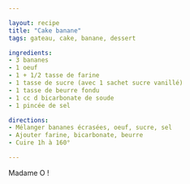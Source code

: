 ```yaml
---

layout: recipe
title: "Cake banane"
tags: gateau, cake, banane, dessert

ingredients:
- 3 bananes
- 1 oeuf
- 1 + 1/2 tasse de farine
- 1 tasse de sucre (avec 1 sachet sucre vanillé)
- 1 tasse de beurre fondu
- 1 cc d bicarbonate de soude
- 1 pincée de sel

directions:
- Mélanger bananes écrasées, oeuf, sucre, sel
- Ajouter farine, bicarbonate, beurre
- Cuire 1h à 160°

---
```


Madame O !
